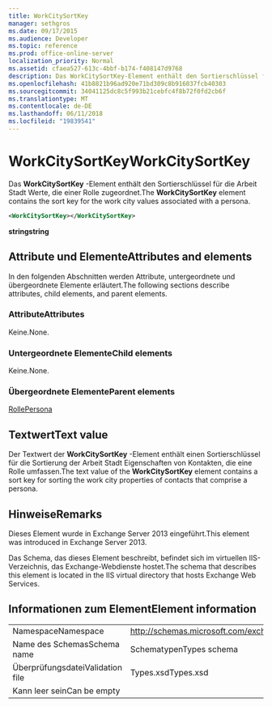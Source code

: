 ```yaml
---
title: WorkCitySortKey
manager: sethgros
ms.date: 09/17/2015
ms.audience: Developer
ms.topic: reference
ms.prod: office-online-server
localization_priority: Normal
ms.assetid: cfaea527-613c-4bbf-b174-f408147d9768
description: Das WorkCitySortKey-Element enthält den Sortierschlüssel für die Arbeit Stadt Werte, die einer Rolle zugeordnet.
ms.openlocfilehash: 41b8821b96ad920e71bd309c8b916037fcb40303
ms.sourcegitcommit: 34041125dc8c5f993b21cebfc4f8b72f0fd2cb6f
ms.translationtype: MT
ms.contentlocale: de-DE
ms.lasthandoff: 06/11/2018
ms.locfileid: "19839541"
---
```

# <a name="workcitysortkey"></a><span data-ttu-id="93101-103">WorkCitySortKey</span><span class="sxs-lookup"><span data-stu-id="93101-103">WorkCitySortKey</span></span>

<span data-ttu-id="93101-104">Das **WorkCitySortKey** -Element enthält den Sortierschlüssel für die Arbeit Stadt Werte, die einer Rolle zugeordnet.</span><span class="sxs-lookup"><span data-stu-id="93101-104">The **WorkCitySortKey** element contains the sort key for the work city values associated with a persona.</span></span> 
  
```XML
<WorkCitySortKey></WorkCitySortKey>
```

 <span data-ttu-id="93101-105">**string**</span><span class="sxs-lookup"><span data-stu-id="93101-105">**string**</span></span>
## <a name="attributes-and-elements"></a><span data-ttu-id="93101-106">Attribute und Elemente</span><span class="sxs-lookup"><span data-stu-id="93101-106">Attributes and elements</span></span>

<span data-ttu-id="93101-107">In den folgenden Abschnitten werden Attribute, untergeordnete und übergeordnete Elemente erläutert.</span><span class="sxs-lookup"><span data-stu-id="93101-107">The following sections describe attributes, child elements, and parent elements.</span></span>
  
### <a name="attributes"></a><span data-ttu-id="93101-108">Attribute</span><span class="sxs-lookup"><span data-stu-id="93101-108">Attributes</span></span>

<span data-ttu-id="93101-109">Keine.</span><span class="sxs-lookup"><span data-stu-id="93101-109">None.</span></span>
  
### <a name="child-elements"></a><span data-ttu-id="93101-110">Untergeordnete Elemente</span><span class="sxs-lookup"><span data-stu-id="93101-110">Child elements</span></span>

<span data-ttu-id="93101-111">Keine.</span><span class="sxs-lookup"><span data-stu-id="93101-111">None.</span></span>
  
### <a name="parent-elements"></a><span data-ttu-id="93101-112">Übergeordnete Elemente</span><span class="sxs-lookup"><span data-stu-id="93101-112">Parent elements</span></span>

[<span data-ttu-id="93101-113">Rolle</span><span class="sxs-lookup"><span data-stu-id="93101-113">Persona</span></span>](persona.md)
  
## <a name="text-value"></a><span data-ttu-id="93101-114">Textwert</span><span class="sxs-lookup"><span data-stu-id="93101-114">Text value</span></span>

<span data-ttu-id="93101-115">Der Textwert der **WorkCitySortKey** -Element enthält einen Sortierschlüssel für die Sortierung der Arbeit Stadt Eigenschaften von Kontakten, die eine Rolle umfassen.</span><span class="sxs-lookup"><span data-stu-id="93101-115">The text value of the **WorkCitySortKey** element contains a sort key for sorting the work city properties of contacts that comprise a persona.</span></span> 
  
## <a name="remarks"></a><span data-ttu-id="93101-116">Hinweise</span><span class="sxs-lookup"><span data-stu-id="93101-116">Remarks</span></span>

<span data-ttu-id="93101-117">Dieses Element wurde in Exchange Server 2013 eingeführt.</span><span class="sxs-lookup"><span data-stu-id="93101-117">This element was introduced in Exchange Server 2013.</span></span>
  
<span data-ttu-id="93101-118">Das Schema, das dieses Element beschreibt, befindet sich im virtuellen IIS-Verzeichnis, das Exchange-Webdienste hostet.</span><span class="sxs-lookup"><span data-stu-id="93101-118">The schema that describes this element is located in the IIS virtual directory that hosts Exchange Web Services.</span></span>
  
## <a name="element-information"></a><span data-ttu-id="93101-119">Informationen zum Element</span><span class="sxs-lookup"><span data-stu-id="93101-119">Element information</span></span>

|||
|:-----|:-----|
|<span data-ttu-id="93101-120">Namespace</span><span class="sxs-lookup"><span data-stu-id="93101-120">Namespace</span></span>  <br/> |http://schemas.microsoft.com/exchange/services/2006/types  <br/> |
|<span data-ttu-id="93101-121">Name des Schemas</span><span class="sxs-lookup"><span data-stu-id="93101-121">Schema name</span></span>  <br/> |<span data-ttu-id="93101-122">Schematypen</span><span class="sxs-lookup"><span data-stu-id="93101-122">Types schema</span></span>  <br/> |
|<span data-ttu-id="93101-123">Überprüfungsdatei</span><span class="sxs-lookup"><span data-stu-id="93101-123">Validation file</span></span>  <br/> |<span data-ttu-id="93101-124">Types.xsd</span><span class="sxs-lookup"><span data-stu-id="93101-124">Types.xsd</span></span>  <br/> |
|<span data-ttu-id="93101-125">Kann leer sein</span><span class="sxs-lookup"><span data-stu-id="93101-125">Can be empty</span></span>  <br/> ||
   

